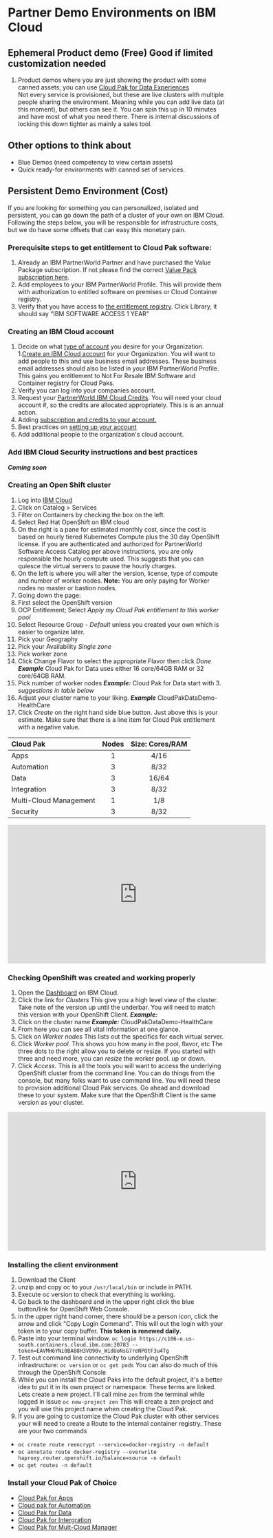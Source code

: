 # Partner Demo Environments on IBM Cloud

## Ephemeral Product demo (Free) Good if limited customization needed
1. Product demos where you are just showing the product with some canned assets, you can use [Cloud Pak for Data Experiences](https://www.ibm.com/cloud/paks/experiences/cloud-pak-for-data)  
  Not every service is provisioned, but these are live clusters with multiple people sharing the environment.  Meaning while you can add live data (at this moment), but others can see it.  You can spin this up in 10 minutes and have most of what you need there.  There is internal discussions of locking this down tighter as mainly a sales tool.

##  Other options  to think about
  - Blue Demos (need competency to view certain assets)
  - Quick ready-for environments with canned set of services.


## Persistent Demo Environment (Cost)
If you are looking for something you can personalized, isolated and persistent, you can go down the path of a cluster of your own on IBM Cloud. Following the steps below, you will be responsible for infrastructure costs, but we do have some offsets that can easy this monetary pain.
### Prerequisite steps to get entitlement to Cloud Pak software:
1. Already an IBM PartnerWorld Partner and have purchased the Value Package subscription.  If not please find the correct [Value Pack subscription here](https://www.ibm.com/partnerworld/program/benefits/partner-package).
1. Add employees to your IBM PartnerWorld Profile.  This will provide them with authorization to entitled software on premises or Cloud Container registry.
1. Verify that you have access to [the entitlement registry](https://myibm.ibm.com/products-services/containerlibrary).  Click Library, it should say "IBM SOFTWARE ACCESS 1 YEAR"

### Creating an IBM Cloud account
1. Decide on what [type of account](https://cloud.ibm.com/docs/account?topic=account-accounts) you desire for your Organization.
1.[Create an IBM Cloud account](https://cloud.ibm.com/registration?cm_sp=Cloud-Home-_-LeadspaceReg-IBMCloud_CloudHome-_-LSReg) for your Organization. You will want to add people to this and use business email addresses. These business email addresses should also be listed in your IBM PartnerWorld Profile. This gains you entitlement to Not For Resale IBM Software and Container registry for Cloud Paks.
1. Verify you can log into your companies account.
1. Request your [PartnerWorld IBM Cloud Credits](https://www-356.ibm.com/partnerworld/wps/servlet/mem/ContentHandler/pw_frm_bam_mrb_ibm-cloud-credits).  You will need your cloud account #, so the credits are allocated appropriately.  This is is an annual action.
1. Adding [subscription and credits to your account.](https://cloud.ibm.com/docs/billing-usage?topic=billing-usage-subscription_code)
1. Best practices on [setting up your account](https://cloud.ibm.com/docs/account?topic=account-account_setup)
1. Add additional people to the organization's cloud account.

### Add IBM Cloud Security instructions and best practices
***Coming soon***

### Creating an Open Shift cluster
1. Log into [IBM Cloud](https://cloud.ibm.com/)
1. Click on Catalog > Services
1. Filter on Containers by checking the box on the left.
1. Select Red Hat OpenShift on IBM cloud
1. On the right is a pane for estimated monthly cost, since the cost is based on hourly tiered Kubernetes Compute plus the 30 day OpenShift license.  If you are authenticated and authorized for PartnerWorld Software Access Catalog per above instructions, you are only responsible the hourly compute used.  This suggests that you can quiesce the virtual servers to pause the hourly charges.
1. On the left is where you will alter the version, license, type of compute and number of worker nodes. **Note:** You are only paying for Worker nodes no master or bastion nodes.  
1. Going down the page:
  1. First select the OpenShift version
  1. OCP Entitlement;  Select *Apply my Cloud Pak entitlement to this worker pool*
  1. Select Resource Group - *Default* unless you created your own which is easier to organize later.
  1. Pick your Geography
  1. Pick your Availability *Single zone*
  1. Pick worker zone
  1. Click Change Flavor to select the appropriate Flavor then click *Done* ***Example*** Cloud Pak for Data uses either 16 core/64GB RAM or 32 core/64GB RAM.   
  1. Pick number of worker nodes ***Example:*** Cloud Pak for Data start with 3. *suggestions in table below*
  1. Adjust your cluster name to your liking. ***Example*** CloudPakDataDemo-HealthCare
  1. Click *Create* on the right hand side blue button.  Just above this is your estimate.  Make sure that there is a line item for Cloud Pak entitlement with a negative value.

|Cloud Pak|Nodes|Size: Cores/RAM|
|:---|:---:|:---:|
|Apps|1|4/16|
|Automation|3|8/32|
|Data|3|16/64|
|Integration|3|8/32|
|Multi-Cloud Management|1|1/8|
|Security|3|8/32|

<iframe width="600" height="322" src="https://www.youtube.com/embed/dDC9eqIMO8U" frameborder="0" allow="accelerometer; autoplay; encrypted-media; gyroscope; picture-in-picture" allowfullscreen></iframe>

### Checking OpenShift was created and working properly
1. Open the [Dashboard](https://cloud.ibm.com/) on IBM Cloud.
1. Click the link for *Clusters*  This give you a high level view of the cluster.  Take note of the version up until the underbar.  You will need to match this version with your OpenShift Client. ***Example:***
1. Click on the cluster name ***Example:*** CloudPakDataDemo-HealthCare
1. From here you can see all vital information at one glance.
  1. Click on *Worker nodes*  This lists out the specifics for each virtual server.
  1. Click *Worker pool*. This shows you how many in the pool, flavor, etc  The three dots to the right allow you to delete or resize.   If you started with three and need more, you can *resize* the worker pool.  up or down.
  1. Click *Access*.  This is all the tools you will want to access the underlying OpenShift cluster from the command line.   You can do things from the console, but many folks want to use command line. You will need these to provision additional Cloud Pak services. Go ahead and download these to your system. Make sure that the OpenShift Client is the same version as your cluster.

  <iframe width="600" height="322" src="https://www.youtube.com/embed/RexZGfz_D04" frameborder="0" allow="accelerometer; autoplay; encrypted-media; gyroscope; picture-in-picture" allowfullscreen></iframe>


### Installing the client environment
  1. Download the Client
  1. unzip and copy oc to your `/usr/local/bin` or include in PATH.
  1. Execute oc version to check that everything is working.  
  1. Go back to the dashboard and in the upper right click the blue button/link for OpenShift Web Console.
  1. in the upper right hand corner, there should be a person icon, click the arrow and click "Copy Login Command".  This will out the login with your token in to your copy buffer.  **This token is renewed daily.**
  1. Paste into your terminal window.  `oc login https://c106-e.us-south.containers.cloud.ibm.com:30783 --token=EAVMH6YNi0BA88H3VO90v_WidUoNsG7reNPOtF3u4Tg`
  1. Test out command line connectivity to underlying OpenShift infrastructure:  `oc version`  or `oc get pods` You can also do much of this through the OpenShift Console
  1. While you can install the Cloud Paks into the default project, it's a better idea to put it in its own project or namespace.  These terms are linked.  Lets create a new project.  I'll call mine `zen` from the terminal while logged in issue `oc new-project zen`  This will create a zen project and you will use this project name when creating the Cloud Pak.  
  1.  If you are going to customize the Cloud Pak cluster with other services your will need to create a Route to the internal container registry.  These are your two commands
  - `oc create route reencrypt --service=docker-registry -n default`
  - `oc annotate route docker-registry --overwrite haproxy.router.openshift.io/balance=source -n default`
  - `oc get routes -n default`


### Install your Cloud Pak of Choice
  - [Cloud Pak for Apps](apps.md)
  - [Cloud pak for Automation](autmoation.md)
  - [Cloud Pak for Data](Data.md)
  - [Cloud Pak for Intergration](integration.md)
  - [Cloud Pak for Mult-Cloud Manager](mcm.md)
